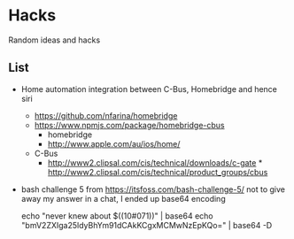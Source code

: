 # Hacks

Random ideas and hacks

## List

  * Home automation integration between C-Bus, Homebridge and hence siri
    * https://github.com/nfarina/homebridge
    * https://www.npmjs.com/package/homebridge-cbus
		* homebridge
    	* http://www.apple.com/au/ios/home/
    * C-Bus
      * http://www2.clipsal.com/cis/technical/downloads/c-gate
			* http://www2.clipsal.com/cis/technical/product_groups/cbus
  * bash challenge 5
    from https://itsfoss.com/bash-challenge-5/
    not to give away my answer in a chat, I ended up base64 encoding

    echo "never knew about \$((10#071))" |  base64
    echo "bmV2ZXIga25ldyBhYm91dCAkKCgxMCMwNzEpKQo=" | base64 -D

